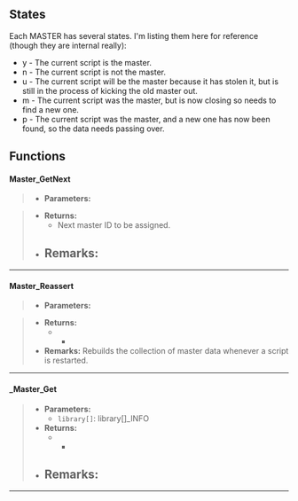 ## States

Each MASTER has several states.  I'm listing them here for reference (though they are internal really):

* y - The current script is the master.
* n - The current script is not the master.
* u - The current script will be the master because it has stolen it, but is still in the process of kicking the old master out.
* m - The current script was the master, but is now closing so needs to find a new one.
* p - The current script was the master, and a new one has now been found, so the data needs passing over.

## Functions

#### Master_GetNext
>* **Parameters:**

>* **Returns:**
>	* Next master ID to be assigned.
>* **Remarks:**
>	-
 
***

#### Master_Reassert
>* **Parameters:**

>* **Returns:**
>	* -
>* **Remarks:**
>	Rebuilds the collection of master data whenever a script is restarted.
 
***

#### _Master_Get
>* **Parameters:**
>	* `library[]`: library[]_INFO
>* **Returns:**
>	* -
>* **Remarks:**
>	-
 
***

